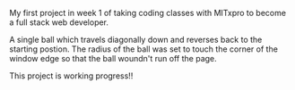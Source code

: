 My first project in week 1 of taking coding classes with MITxpro to become a full stack web developer.

A single ball which travels diagonally down and reverses back to the starting postion. The radius of the ball was set to touch the corner of the window edge so that the ball woundn't run off the page. 

This project is working progress!! 

